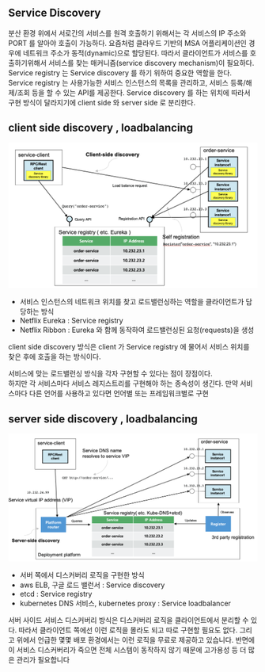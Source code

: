 ## Service Discovery

분산 환경 위에서 서로간의 서비스를 원격 호출하기 위해서는 각 서비스의 IP 주소와 PORT 를 알아야 호출이 가능하다.
요즘처럼 클라우드 기반의 MSA 어플리케이션인 경우에 네트워크 주소가 동적(dynamic)으로 할당된다.
따라서 클라이언트가 서비스를 호출하기위해서 서비스를 찾는 매커니즘(service discovery mechanism)이 필요하다.
Service registry 는 Service discovery 를 하기 위하여 중요한 역할을 한다. 
Service registry 는 사용가능한 서비스 인스턴스의 목록을 관리하고, 서비스 등록/해제/조회 등을 할 수 있는 API를 제공한다. 
Service discovery 를 하는 위치에 따라서 구현 방식이 달라지기에 client side 와 server side 로 분리한다.

## client side discovery , loadbalancing

![](/img/03_Bizdevops/04/06/03_04_06_01.png)

* 서비스 인스턴스의 네트워크 위치를 찾고 로드밸런싱하는 역할을 클라이언트가 담당하는 방식
* Netflix Eureka : Service registry
* Netflix Ribbon : Eureka 와 함께 동작하여 로드밸런싱된 요청(requests)을 생성

client side discovery 방식은 client 가 Service registry 에 물어서 서비스 위치를 찾은 후에 호출을 하는 방식이다. 

서비스에 맞는 로드밸런싱 방식을 각자 구현할 수 있다는 점이 장점이다.  
하지만 각 서비스마다 서비스 레지스트리를 구현해야 하는 종속성이 생긴다. 만약 서비스마다 다른 언어를 사용하고 있다면 언어별 또는 프레임워크별로 구현

## server side discovery , loadbalancing

![](/img/03_Bizdevops/04/06/03_04_06_02.png)

* 서버 쪽에서 디스커버리 로직을 구현한 방식
* aws ELB, 구글 로드 밸런서 : Service discovery
* etcd  : Service registry
* kubernetes DNS 서비스, kubernetes proxy : Service loadbalancer

서버 사이드 서비스 디스커버리 방식은 디스커버리 로직을 클라이언트에서 분리할 수 있다. 따라서 클라이언트 쪽에선 이런 로직을 몰라도 되고 따로 구현할 필요도 없다. 그리고 위에서 언급한 몇몇 배포 환경에서는 이런 로직을 무료로 제공하고 있습니다. 반면에 이 서비스 디스커버리가 죽으면 전체 시스템이 동작하지 않기 때문에 고가용성 등 더 많은 관리가 필요합니다



		
		


